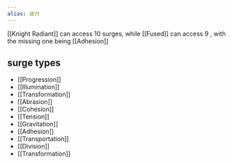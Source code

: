 ```yaml
---
alias: 波力
---
```


[[Knight Radiant]] can access 10 surges, while [[Fused]] can access 9 , with the missing one being [[Adhesion]]

## surge types
- [[Progression]]
- [[Illumination]]
- [[Transformation]]
- [[Abrasion]]
- [[Cohesion]]
- [[Tension]]
- [[Gravitation]]
- [[Adhesion]]
- [[Transportation]]
- [[Division]]
- [[Transformation]]